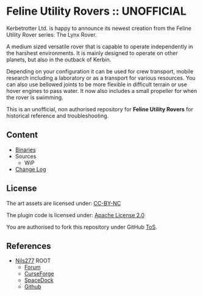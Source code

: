 # Feline Utility Rovers :: UNOFFICIAL

Kerbetrotter Ltd. is happy to announce its newest creation from the Feline Utility Rover series: The Lynx Rover.

A medium sized versatile rover that is capable to operate independently in the harshest environments. It is mainly designed to operate on other planets, but also in the outback of Kerbin.

Depending on your configuration it can be used for crew transport, mobile research including a laboratory or as a transport for various resources. You can also use bellowed joints to be more flexible in difficult terrain or use hover engines to pass water. It now also includes a small propeller for when the rover is swimming.

This is an unofficial, non authorised repository for **Feline Utility Rovers** for historical reference and troubleshooting.


## Content
* [Binaries](https://github.com/net-lisias-ksph/FelineUtilityRovers/tree/Archive)
* Sources
	+ WiP
* [Change Log](./CHANGE_LOG.md)


## License

The art assets are licensed under: [CC-BY-NC](https://creativecommons.org/licenses/by-nc/4.0/)

The plugin code is licensed under: [Apache License 2.0](https://www.apache.org/licenses/LICENSE-2.0.html)

You are authorised to fork this repository under GitHub [ToS](https://help.github.com/articles/github-terms-of-service/).


## References

* [Nils277](https://forum.kerbalspaceprogram.com/index.php?/profile/122414-nils277/) ROOT
    + [Forum](https://forum.kerbalspaceprogram.com/index.php?/topic/155344-*)
    + [CurseForge](https://kerbal.curseforge.com/projects/feline-utility-rovers/files)
    + [SpaceDock](https://spacedock.info/mod/1172/Feline%20Utility%20Rovers)
    + [Github](https://github.com/Nils277/FelineUtilityRovers/releases)
